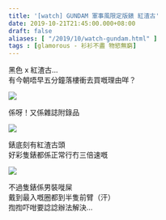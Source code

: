 ```yaml
---
title: '[watch] GUNDAM 軍事風限定版錶 紅渣古'
date: 2019-10-21T21:45:00.000+08:00
draft: false
aliases: [ "/2019/10/watch-gundam.html" ]
tags : [glamorous - 衫衫不盡 物慾無窮]
---
```


黑色 x 紅渣古…  
有今朝唔早五分鐘落樓衝去買嘅理由咩？  

![](/images/gundamwatch.jpg)

係呀！又係雜誌附錄品  

![](/images/gundamwatch1.jpg)

錶底刻有紅渣古頭  
好彩隻錶都係正常行冇三倍速嘅  

![](/images/gundamwatch2.jpg)

不過隻錶係男裝嘥屎  
戴到最入嘅圈都到半隻前臂（汗）  
揈揈吓咁要諗諗辦法解決…